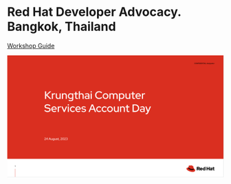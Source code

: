 # Red Hat Developer Advocacy. Bangkok, Thailand

[Workshop Guide](https://audomsak.gitbook.io/developer-advocacy-2022/)

![cover](cover.png)
